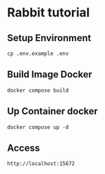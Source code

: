 # Rabbit tutorial

## Setup Environment

```
cp .env.example .env
```

## Build Image Docker

```
docker compose build
```

## Up Container docker

```
docker compose up -d
```

## Access

```
http://localhost:15672
```
